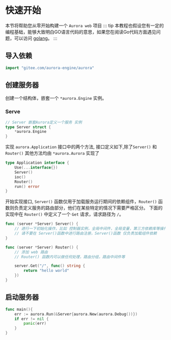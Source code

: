 
# 快速开始
本节将帮助您从零开始构建一个 `Aurora web` 项目
::: tip
本教程也假设您有一定的编程基础，能够大致明白GO语言代码的意思，如果您在阅读Go代码方面遇见问题，可以访问 [golang](https://golang.google.cn/)。
:::

## 导入依赖
```go
import "gitee.com/aurora-engine/aurora"
```

## 创建服务器
创建一个结构体，嵌套一个 `*aurora.Engine` 实例。
### Serve
```go
// Server 嵌套Aurora定义一个服务 实例
type Server struct {
    *aurora.Engine
}
```

实现 `aurora.Application` 接口中的两个方法, 接口定义如下,除了`Server()` 和 `Router()` 其他方法均由 `*aurora.Aurora` 实现了
```go
type Application interface {
	Use(...interface{})
	Server()
	ioc()
    Router()
	run() error
}
```
开始实现接口, `Server()` 函数仅用于加载服务运行期间的依赖组件，`Router()` 函数则负责定义服务的路由部分，他们在某些特定的情况下需要严格区分。
下面的实现中在 `Router()` 中定义了一个 `Get` 请求，请求路径为 `/`。
```go
func (server *Server) Server() {
	// 进行一下初始化操作，比如 控制器实例，全局中间件，全局变量，第三方依赖库等操作
	// 请不要在 Server()函数中进行路由注册，Server()函数 仅负责加载组件依赖
}

func (server *Server) Router() {
	// 添加 web 路由
	// Router() 函数内可以做任何处理，路由分组，路由中间件等

	server.Get("/", func() string {
		return "hello world"
	})
}
```

## 启动服务器
```go
func main(){
    err := aurora.Run(&Server{aurora.New(aurora.Debug())})
    if err != nil {
        panic(err)
    }
}
```